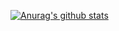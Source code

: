 [![Anurag's github stats](https://github-readme-stats.vercel.app/api?username=Fallenefc&count_private=true&show_icons=true&theme=tokyonight)](https://github.com/anuraghazra/github-readme-stats)
